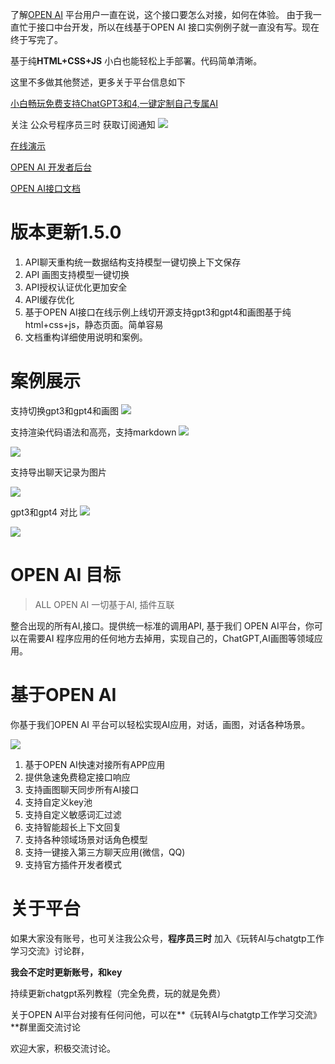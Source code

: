 

了解[OPEN AI](http://openai.soboys.cn/login) 平台用户一直在说，这个接口要怎么对接，如何在体验。 由于我一直忙于接口中台开发，所以在线基于OPEN AI 接口实例例子就一直没有写。现在终于写完了。

基于纯**HTML+CSS+JS** 小白也能轻松上手部署。代码简单清晰。

这里不多做其他赘述，更多关于平台信息如下

[小白畅玩免费支持ChatGPT3和4,一键定制自己专属AI](https://mp.weixin.qq.com/s?__biz=Mzg4OTkwNjc2MQ==&mid=2247484042&idx=1&sn=ff38eae124958e77b460d665f88807ea&chksm=cfe5f1acf89278ba169cf27297977ebdd17aba69f7fcec23548c6a3ba41bb34ba06bcead3e71&token=1231696373&lang=zh_CN#rd)


 关注 公众号程序员三时  获取订阅通知
![](https://images.soboys.cn/202305131900705.png)


[在线演示](http://openchat.soboys.cn/)

[OPEN AI 开发者后台](http://openai.soboys.cn/index)

[OPEN AI接口文档](https://apifox.com/apidoc/shared-d877c066-8cb9-44a3-bbc6-f38174766ae9)


# 版本更新1.5.0
1. API聊天重构统一数据结构支持模型一键切换上下文保存
2. API 画图支持模型一键切换
3. API授权认证优化更加安全
4. API缓存优化
5. 基于OPEN AI接口在线示例上线切开源支持gpt3和gpt4和画图基于纯html+css+js，静态页面。简单容易
6. 文档重构详细使用说明和案例。
# 案例展示

支持切换gpt3和gpt4和画图
![](https://images.soboys.cn/202305271429120.png)

支持渲染代码语法和高亮，支持markdown
![](https://images.soboys.cn/202305271431703.png)

![](https://images.soboys.cn/202305271431126.png)

支持导出聊天记录为图片

![](https://images.soboys.cn/202305271432225.png)



gpt3和gpt4 对比
![](https://images.soboys.cn/202305271433247.png)

![](https://images.soboys.cn/202305271430243.png)


# OPEN AI 目标

>ALL OPEN AI 一切基于AI,  插件互联

整合出现的所有AI,接口。提供统一标准的调用API,
基于我们 OPEN AI平台，你可以在需要AI 程序应用的任何地方去掉用，实现自己的，ChatGPT,AI画图等领域应用。



# 基于OPEN AI

你基于我们OPEN AI 平台可以轻松实现AI应用，对话，画图，对话各种场景。

<img src="https://images.soboys.cn/202305200140005.png"/>

1. 基于OPEN AI快速对接所有APP应用
2. 提供急速免费稳定接口响应
3. 支持画图聊天同步所有AI接口
4. 支持自定义key池
5. 支持自定义敏感词汇过滤
6. 支持智能超长上下文回复
7. 支持各种领域场景对话角色模型
8. 支持一键接入第三方聊天应用(微信，QQ)
9. 支持官方插件开发者模式


# 关于平台
 
 如果大家没有账号，也可关注我公众号，**程序员三时**  加入《玩转AI与chatgtp工作学习交流》讨论群，
 
 **我会不定时更新账号，和key**
 

 
 持续更新chatgpt系列教程（完全免费，玩的就是免费）
 
 关于OPEN AI平台对接有任何问他，可以在**《玩转AI与chatgtp工作学习交流》**群里面交流讨论
 
 欢迎大家，积极交流讨论。


